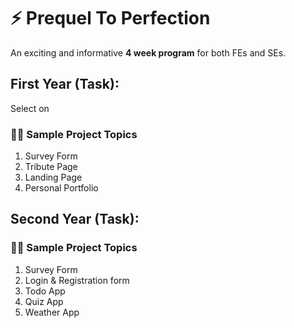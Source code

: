 # :zap: Prequel To Perfection
An exciting and informative **4 week program** for both FEs and SEs.

## First Year (Task):
Select on 
### :beginner::beginner: Sample Project Topics
 1. Survey Form
 2. Tribute Page
 3. Landing Page
 4. Personal Portfolio

## Second Year (Task):
### :beginner::beginner: Sample Project Topics
 1. Survey Form
 2. Login & Registration form
 3. Todo App
 4. Quiz App
 5. Weather App
